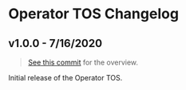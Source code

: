 # Operator TOS Changelog

## v1.0.0 - 7/16/2020
> [See this commit](https://gitlab.com/RetardedCasesOnTG/Operator-TOS/commit/b58492e8) for the overview.

Initial release of the Operator TOS.
